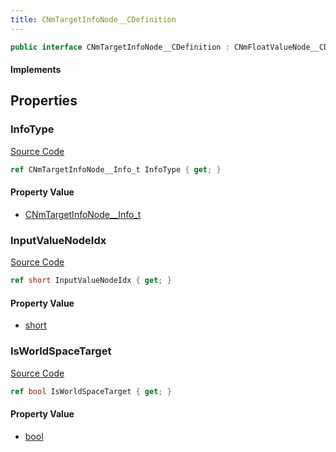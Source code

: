 ```yaml
---
title: CNmTargetInfoNode__CDefinition
---
```


```csharp
public interface CNmTargetInfoNode__CDefinition : CNmFloatValueNode__CDefinition, CNmValueNode__CDefinition, CNmGraphNode__CDefinition, ISchemaClass<CNmGraphNode__CDefinition>, ISchemaClass<CNmValueNode__CDefinition>, ISchemaClass<CNmFloatValueNode__CDefinition>, ISchemaClass<CNmTargetInfoNode__CDefinition>, ISchemaField, ISchemaClass, INativeHandle
```

#### Implements

## Properties

### InfoType

[Source Code](https://github.com/swiftly-solution/swiftlys2/blob/beta/managed/src/SwiftlyS2.Generated/Schemas/Interfaces/CNmTargetInfoNode__CDefinition.cs#L18)

```csharp
ref CNmTargetInfoNode__Info_t InfoType { get; }
```

#### Property Value

- [CNmTargetInfoNode__Info_t](/docs/api/shared/schemadefinitions/cnmtargetinfonode__info_t)

### InputValueNodeIdx

[Source Code](https://github.com/swiftly-solution/swiftlys2/blob/beta/managed/src/SwiftlyS2.Generated/Schemas/Interfaces/CNmTargetInfoNode__CDefinition.cs#L16)

```csharp
ref short InputValueNodeIdx { get; }
```

#### Property Value

- [short](https://learn.microsoft.com/dotnet/api/system.int16)

### IsWorldSpaceTarget

[Source Code](https://github.com/swiftly-solution/swiftlys2/blob/beta/managed/src/SwiftlyS2.Generated/Schemas/Interfaces/CNmTargetInfoNode__CDefinition.cs#L20)

```csharp
ref bool IsWorldSpaceTarget { get; }
```

#### Property Value

- [bool](https://learn.microsoft.com/dotnet/api/system.boolean)

